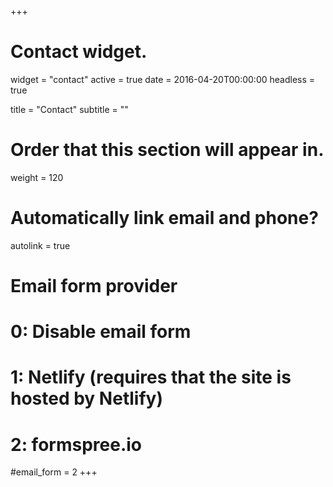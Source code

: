 +++
# Contact widget.
widget = "contact"
active = true
date = 2016-04-20T00:00:00
headless = true

title = "Contact"
subtitle = ""

# Order that this section will appear in.
weight = 120

# Automatically link email and phone?
autolink = true

# Email form provider
#   0: Disable email form
#   1: Netlify (requires that the site is hosted by Netlify)
#   2: formspree.io
#email_form = 2
+++

